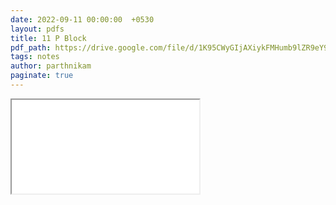 ```yaml
---
date: 2022-09-11 00:00:00  +0530
layout: pdfs
title: 11 P Block
pdf_path: https://drive.google.com/file/d/1K95CWyGIjAXiykFMHumb9lZR9eY9HTgz/preview?usp=sharing
tags: notes
author: parthnikam
paginate: true
---
```


<iframe class="embed-pdf" src="{{ page.pdf_path }}#toolbar=0" seamless="seamless" scrolling="no" style="overflow:hidden"></iframe>
